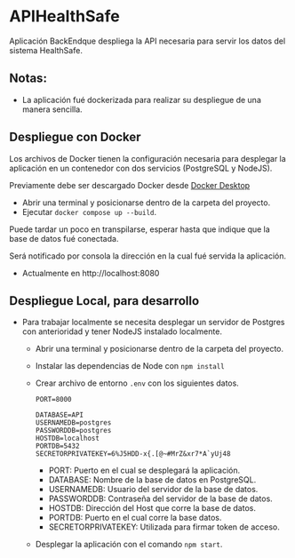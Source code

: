 # APIHealthSafe

Aplicación BackEndque despliega la API necesaria para servir los datos del sistema HealthSafe.

## Notas:

* La aplicación fué dockerizada para realizar su despliegue de una manera sencilla.

## Despliegue con Docker

Los archivos de Docker tienen la configuración necesaria para desplegar la aplicación en un contenedor con dos servicios (PostgreSQL y NodeJS).

Previamente debe ser descargado Docker desde [Docker Desktop]( https://www.docker.com/get-started )

* Abrir una terminal y posicionarse dentro de la carpeta del proyecto.
* Ejecutar ```docker compose up --build```. 

Puede tardar un poco en transpilarse, esperar hasta que indique que la base de datos fué conectada.

Será notificado por consola la dirección en la cual fué servida la aplicación.
* Actualmente en http://localhost:8080

## Despliegue Local, para desarrollo

* Para trabajar localmente se necesita desplegar un servidor de Postgres con anterioridad y tener NodeJS instalado localmente.
  * Abrir una terminal y posicionarse dentro de la carpeta del proyecto.
  * Instalar las dependencias de Node con ```npm install```
  * Crear archivo de entorno ```.env``` con los siguientes datos.
  
      ~~~
      PORT=8000 
      
      DATABASE=API
      USERNAMEDB=postgres
      PASSWORDDB=postgres
      HOSTDB=localhost
      PORTDB=5432
      SECRETORPRIVATEKEY=6%J5HDD-x{.[@~#MrZ&xr7*A`yUj48
      ~~~
      
       * PORT: Puerto en el cual se desplegará la aplicación.
       * DATABASE: Nombre de la base de datos en PostgreSQL.
       * USERNAMEDB: Usuario del servidor de la base de datos.
       * PASSWORDDB: Contraseña del servidor de la base de datos.
       * HOSTDB: Dirección del Host que corre la base de datos.
       * PORTDB: Puerto en el cual corre la base datos.
       * SECRETORPRIVATEKEY: Utilizada para firmar token de acceso.
       
  * Desplegar la aplicación con el comando ```npm start```.
 

 
